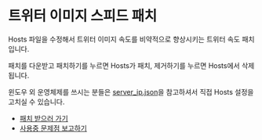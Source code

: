 # 트위터 이미지 스피드 패치
Hosts 파일을 수정해서 트위터 이미지 속도를 비약적으로 향상시키는 트위터 속도 패치입니다.

패치를 다운받고 패치하기를 누르면 Hosts가 패치, 제거하기를 누르면 Hosts에서 삭제됩니다.

윈도우 외 운영체제를 쓰시는 분들은 [server_ip.json](https://github.com/sokcuri/TwimgSpeedPatch/blob/master/data/server_ip.json)을 참고하셔서 직접 Hosts 설정을 고치실 수 있습니다.

* [패치 받으러 가기](https://github.com/sokcuri/TwimgSpeedPatch/releases)
* [사용중 문제점 보고하기](https://github.com/sokcuri/TwimgSpeedPatch/issues)
